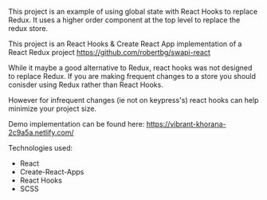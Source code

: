 This project is an example of using global state with React Hooks to replace Redux.
It uses a higher order component at the top level to replace the redux store.

This project is an React Hooks & Create React App implementation of a React Redux project https://github.com/robertbg/swapi-react

While it maybe a good alternative to Redux, react hooks was not designed to replace Redux. If you are making frequent changes to a store you should conisder using Redux rather than React Hooks.

However for infrequent changes (ie not on keypress's) react hooks can help minimize your project size.

Demo implementation can be found here: https://vibrant-khorana-2c9a5a.netlify.com/

Technologies used:

* React
* Create-React-Apps
* React Hooks
* SCSS

